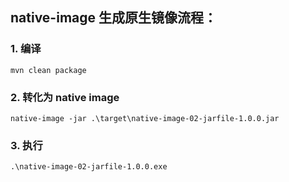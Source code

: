 ## native-image 生成原生镜像流程：

### 1. 编译

```shell
mvn clean package
```

### 2. 转化为 native image
```shell
native-image -jar .\target\native-image-02-jarfile-1.0.0.jar
```

### 3. 执行
```shell
.\native-image-02-jarfile-1.0.0.exe
```
